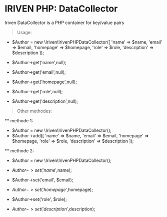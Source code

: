 # IRIVEN PHP: DataCollector
Iriven DataCollector is a PHP container for key/value pairs


> Usage:

- $Author =  new \Iriven\IrivenPHPDataCollector([
                            'name'          => $name,
                            'email'         => $email,
                            'homepage'      => $homepage,
                            'role'          => $role,
                            'description'   => $description
                        ]);
                        
- $Author->get('name',null);
- $Author->get('email',null);
- $Author->get('homepage',null);
- $Author->get('role',null);
- $Author->get('description',null);

> Other methodes:

** methode 1:
- $Author =  new \Iriven\IrivenPHPDataCollector();
- $Author->add([
                            'name'          => $name,
                            'email'         => $email,
                            'homepage'      => $homepage,
                            'role'          => $role,
                            'description'   => $description
                        ]);

** methode 2:
- $Author =  new \Iriven\IrivenPHPDataCollector();

- $Author->set('name',$name);

- $Author->set('email', $email);

- $Author->set('homepage',$homepage);

- $Author->set('role', $role);

- $Author->set('description',$description);

